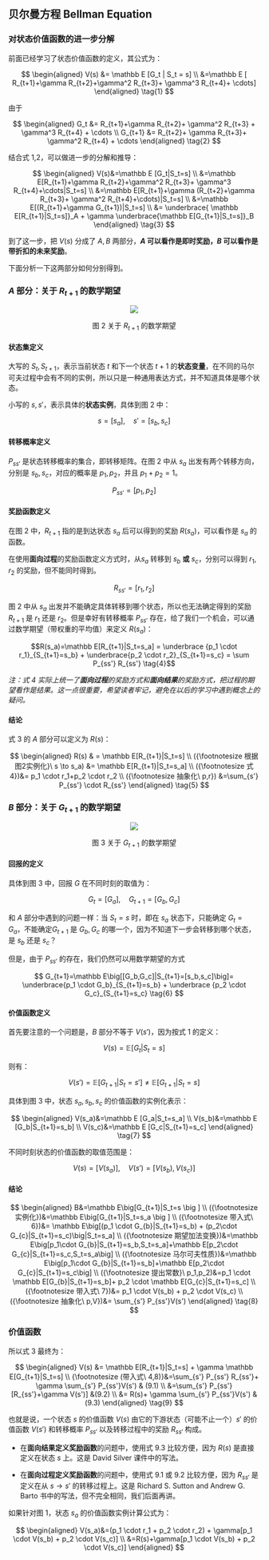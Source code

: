 
## 贝尔曼方程 Bellman Equation

### 对状态价值函数的进一步分解

前面已经学习了状态价值函数的定义，其公式为：

$$
\begin{aligned}
V(s) &= \mathbb E [G_t | S_t = s]
\\
&=\mathbb E [ R_{t+1}+\gamma R_{t+2}+\gamma^2 R_{t+3}+ \gamma^3 R_{t+4}+ \cdots]
\end{aligned}
\tag{1}
$$

由于

$$
\begin{aligned}
G_t &= R_{t+1}+\gamma R_{t+2}+ \gamma^2 R_{t+3} + \gamma^3 R_{t+4} + \cdots
\\
G_{t+1} &= R_{t+2}+ \gamma R_{t+3}+ \gamma^2 R_{t+4} + \cdots
\end{aligned}
\tag{2}
$$


结合式 1,2，可以做进一步的分解和推导：

$$
\begin{aligned}
V(s)&=\mathbb E [G_t|S_t=s]
\\
&=\mathbb E[R_{t+1}+\gamma R_{t+2}+\gamma^2 R_{t+3}+ \gamma^3 R_{t+4}+\cdots|S_t=s]
\\
&=\mathbb E[R_{t+1}+\gamma (R_{t+2}+\gamma R_{t+3}+ \gamma^2 R_{t+4}+\cdots)|S_t=s]
\\
&=\mathbb E[(R_{t+1}+\gamma G_{t+1})|S_t=s]
\\
&= \underbrace{ \mathbb E[R_{t+1}|S_t=s]}_A + \gamma \underbrace{\mathbb E[G_{t+1}|S_t=s]}_B
\end{aligned}
\tag{3}
$$

到了这一步，把 $V(s)$ 分成了 $A,B$ 两部分，**$A$ 可以看作是即时奖励，$B$ 可以看作是带折扣的未来奖励**。

下面分析一下这两部分如何分别得到。


### $A$ 部分：关于 $R_{t+1}$ 的数学期望

<center>
<img src="./img/Bellman-Rs.png">

图 2 关于 $R_{t+1}$ 的数学期望
</center>

#### 状态集定义

大写的 $S_t,S_{t+1}$，表示当前状态 $t$ 和下一个状态 $t+1$ 的**状态变量**，在不同的马尔可夫过程中会有不同的实例，所以只是一种通用表达方式，并不知道具体是哪个状态。

小写的 $s,s'$，表示具体的**状态实例**，具体到图 2 中：

$$
s = [s_a], \quad s' = [s_b,s_c]
$$


#### 转移概率定义

$P_{ss'}$ 是状态转移概率的集合，即转移矩阵。在图 2 中从 $s_a$ 出发有两个转移方向，分别是 $s_b,s_c$，对应的概率是 $p_1,p_2$，并且 $p_1+p_2=1$。

$$P_{ss'}=[p_1,p_2]$$

#### 奖励函数定义

在图 2 中，$R_{t+1}$ 指的是到达状态 $s_a$ 后可以得到的奖励 $R(s_a)$，可以看作是 $s_a$ 的函数。

在使用**面向过程**的奖励函数定义方式时，从$s_a$ 转移到 $s_b$ **或** $s_c$，分别可以得到 $r_1,r_2$ 的奖励，但不能同时得到。

$$
R_{ss'}=[r_1,r_2]
$$

图 2 中从 $s_a$ 出发并不能确定具体转移到哪个状态，所以也无法确定得到的奖励 $R_{t+1}$ 是 $r_1$ 还是 $r_2$。但是幸好有转移概率 $P_{ss'}$ 存在，给了我们一个机会，可以通过数学期望（带权重的平均值）来定义 $R(s_a)$：

$$R(s_a)=\mathbb E[R_{t+1}|S_t=s_a] = \underbrace {p_1 \cdot r_1}_{S_{t+1}=s_b} + \underbrace{p_2 \cdot r_2}_{S_{t+1}=s_c} = \sum P_{ss'} R_{ss'} \tag{4}$$

*注：式 4 实际上统一了**面向过程**的奖励方式和**面向结果**的奖励方式，把过程的期望看作是结果。这一点很重要，希望读者牢记，避免在以后的学习中遇到概念上的疑问。*

#### 结论

式 3 的 $A$ 部分可以定义为 $R(s)$：

$$
\begin{aligned}
R(s) & = \mathbb E[R_{t+1}|S_t=s]
\\
({\footnotesize 根据图2实例化}\ s \to s_a) &= \mathbb E[R_{t+1}|S_t=s_a]
\\
({\footnotesize 式4})&= p_1 \cdot  r_1+p_2 \cdot r_2 
\\
({\footnotesize 抽象化\ p,r}) &=\sum_{s'} P_{ss'} \cdot R_{ss'}
\end{aligned}
\tag{5}
$$

### $B$ 部分：关于 $G_{t+1}$ 的数学期望

<center>
<img src="./img/Bellman-G.png">

图 3 关于 $G_{t+1}$ 的数学期望
</center>

#### 回报的定义

具体到图 3 中，回报 $G$ 在不同时刻的取值为：

$$
G_t=[G_a],\quad G_{t+1}=[G_b,G_c]
$$

和 $A$ 部分中遇到的问题一样：当 $S_t=s$ 时，即在 $s_a$ 状态下，只能确定 $G_{t}=G_a$，不能确定$G_{t+1}$ 是 $G_b,G_c$ 的哪一个，因为不知道下一步会转移到哪个状态，是 $s_b$ 还是 $s_c$？

但是，由于 $P_{ss'}$ 的存在，我们仍然可以用数学期望的方式

$$
G_{t+1}=\mathbb E\big[[G_b,G_c]|S_{t+1}=[s_b,s_c]\big]= \underbrace{p_1 \cdot G_b}_{S_{t+1}=s_b} + \underbrace {p_2 \cdot G_c}_{S_{t+1}=s_c} \tag{6}
$$


#### 价值函数定义

首先要注意的一个问题是，$B$ 部分不等于 $V(s')$，因为按式 1 的定义：

$$
V(s) = \mathbb E [G_t | S_t = s]
$$

则有：

$$
V(s') = \mathbb E [G_{t+1} | S_t = s']\ne \mathbb E[G_{t+1}|S_t=s]
$$

具体到图 3 中，状态 $s_a, s_b, s_c$ 的价值函数的实例化表示：

$$
\begin{aligned}
V(s_a)&=\mathbb E [G_a|S_t=s_a] 
\\
V(s_b)&=\mathbb E [G_b|S_{t+1}=s_b] 
\\
V(s_c)&=\mathbb E [G_c|S_{t+1}=s_c]
\end{aligned}
\tag{7}
$$

不同时刻状态的价值函数的取值范围是：

$$
V(s)=[V(s_a)], \quad V(s')=[V(s_b),V(s_c)]
$$

#### 结论



$$
\begin{aligned}
B&=\mathbb E\big[G_{t+1}|S_t=s \big ] 
\\
({\footnotesize 实例化})&=\mathbb E\big[G_{t+1}|S_t=s_a \big ] 
\\
({\footnotesize 带入式\ 6})&= \mathbb E\big[(p_1 \cdot G_{b}|S_{t+1}=s_b) + (p_2\cdot G_{c}|S_{t+1}=s_c)\big|S_t=s_a]
\\
({\footnotesize 期望加法变换})&=\mathbb E\big[p_1\cdot G_{b}|S_{t+1}=s_b,S_t=s_a]+\mathbb E[p_2\cdot G_{c}|S_{t+1}=s_c,S_t=s_a\big]
\\
({\footnotesize 马尔可夫性质})&=\mathbb E\big[p_1\cdot G_{b}|S_{t+1}=s_b]+\mathbb E[p_2\cdot G_{c}|S_{t+1}=s_c\big]
\\
({\footnotesize 提出常数}\ p_1,p_2)&=p_1 \cdot \mathbb E[G_{b}|S_{t+1}=s_b]+ p_2 \cdot \mathbb E[G_{c}|S_{t+1}=s_c]
\\
({\footnotesize 带入式\ 7})&= p_1 \cdot V(s_b) + p_2 \cdot V(s_c)
\\
({\footnotesize 抽象化\ p,V})&= \sum_{s'} P_{ss'}V(s')
\end{aligned}
\tag{8}
$$


### 价值函数



所以式 3 最终为：

$$
\begin{aligned}
V(s) &= \mathbb E[R_{t+1}|S_t=s] + \gamma \mathbb E[G_{t+1}|S_t=s]
\\
{\footnotesize (带入式\ 4,8)}&=\sum_{s'} P_{ss'} R_{ss'}+ \gamma \sum_{s'} P_{ss'}V(s') & (9.1)
\\
&=\sum_{s'} P_{ss'} [R_{ss'}+\gamma V(s')] &(9.2)
\\
&= R(s)+ \gamma \sum_{s'} P_{ss'}V(s') &(9.3)
\end{aligned}
\tag{9}
$$

也就是说，一个状态 $s$ 的价值函数 $V(s)$ 由它的下游状态（可能不止一个）$s'$ 的价值函数 $V(s')$ 和转移概率 $P_{ss'}$ 以及转移过程中的奖励 $R_{ss'}$ 构成。

- 在**面向结果定义奖励函数**的问题中，使用式 9.3 比较方便，因为 $R(s)$ 是直接定义在状态 $s$ 上。这是 David Silver 课件中的写法。

- 在**面向过程定义奖励函数**的问题中，使用式 9.1 或 9.2 比较方便，因为 $R_{ss'}$ 是定义在从 $s\to s'$ 的转移过程上。这是 Richard S. Sutton and Andrew G. Barto 书中的写法，但不完全相同，我们后面再讲。

如果针对图 1，状态 $s_a$ 的价值函数实例计算公式为：

$$
\begin{aligned}
V(s_a)&=(p_1 \cdot r_1 + p_2 \cdot r_2) + \gamma[p_1 \cdot V(s_b) + p_2 \cdot V(s_c)]
\\
&=R(s)+\gamma[p_1 \cdot V(s_b) + p_2 \cdot V(s_c)]
\end{aligned}
$$

